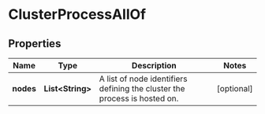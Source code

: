 

# ClusterProcessAllOf

## Properties

Name | Type | Description | Notes
------------ | ------------- | ------------- | -------------
**nodes** | **List&lt;String&gt;** | A list of node identifiers defining the cluster the process is hosted on. |  [optional]



